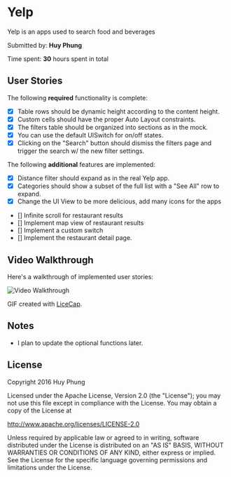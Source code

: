 # Yelp
Yelp is an apps used to search food and beverages

Submitted by: **Huy Phung**

Time spent: **30** hours spent in total

## User Stories

The following **required** functionality is complete:

* [x] Table rows should be dynamic height according to the content height.
* [x] Custom cells should have the proper Auto Layout constraints.
* [x] The filters table should be organized into sections as in the mock.
* [x] You can use the default UISwitch for on/off states.
* [x] Clicking on the "Search" button should dismiss the filters page and trigger the search w/ the new filter settings.

The following **additional** features are implemented:

- [x] Distance filter should expand as in the real Yelp app.
- [x] Categories should show a subset of the full list with a "See All" row to expand.
- [x] Change the UI View to be more delicious, add many icons for the apps
- [] Infinite scroll for restaurant results
- [] Implement map view of restaurant results
- [] Implement a custom switch
- [] Implement the restaurant detail page.

## Video Walkthrough 

Here's a walkthrough of implemented user stories:

![Video Walkthrough](http://i.imgur.com/b06upwz.gif)

GIF created with [LiceCap](http://www.cockos.com/licecap/).

## Notes

- I plan to update the optional functions later.

## License

Copyright 2016 Huy Phung

Licensed under the Apache License, Version 2.0 (the "License");
you may not use this file except in compliance with the License.
You may obtain a copy of the License at

http://www.apache.org/licenses/LICENSE-2.0

Unless required by applicable law or agreed to in writing, software
distributed under the License is distributed on an "AS IS" BASIS,
WITHOUT WARRANTIES OR CONDITIONS OF ANY KIND, either express or implied.
See the License for the specific language governing permissions and
limitations under the License.
